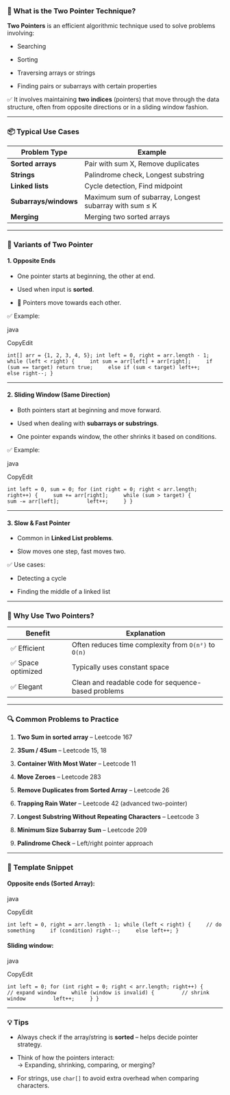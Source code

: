 
### 📌 What is the Two Pointer Technique?

**Two Pointers** is an efficient algorithmic technique used to solve problems involving:

- Searching
    
- Sorting
    
- Traversing arrays or strings
    
- Finding pairs or subarrays with certain properties
    

✅ It involves maintaining **two indices** (pointers) that move through the data structure, often from opposite directions or in a sliding window fashion.

---

### 📦 Typical Use Cases

|Problem Type|Example|
|---|---|
|**Sorted arrays**|Pair with sum X, Remove duplicates|
|**Strings**|Palindrome check, Longest substring|
|**Linked lists**|Cycle detection, Find midpoint|
|**Subarrays/windows**|Maximum sum of subarray, Longest subarray with sum ≤ K|
|**Merging**|Merging two sorted arrays|

---

### 🧠 Variants of Two Pointer

#### 1. **Opposite Ends**

- One pointer starts at beginning, the other at end.
    
- Used when input is **sorted**.
    
- 🔄 Pointers move towards each other.
    

✅ Example:

java

CopyEdit

`int[] arr = {1, 2, 3, 4, 5}; int left = 0, right = arr.length - 1; while (left < right) {     int sum = arr[left] + arr[right];     if (sum == target) return true;     else if (sum < target) left++;     else right--; }`

---

#### 2. **Sliding Window (Same Direction)**

- Both pointers start at beginning and move forward.
    
- Used when dealing with **subarrays or substrings**.
    
- One pointer expands window, the other shrinks it based on conditions.
    

✅ Example:

java

CopyEdit

`int left = 0, sum = 0; for (int right = 0; right < arr.length; right++) {     sum += arr[right];     while (sum > target) {         sum -= arr[left];         left++;     } }`

---

#### 3. **Slow & Fast Pointer**

- Common in **Linked List problems**.
    
- Slow moves one step, fast moves two.
    

✅ Use cases:

- Detecting a cycle
    
- Finding the middle of a linked list
    

---

### 🚀 Why Use Two Pointers?

|Benefit|Explanation|
|---|---|
|✅ Efficient|Often reduces time complexity from `O(n²)` to `O(n)`|
|✅ Space optimized|Typically uses constant space|
|✅ Elegant|Clean and readable code for sequence-based problems|

---

### 🔍 Common Problems to Practice

1. **Two Sum in sorted array** – Leetcode 167
    
2. **3Sum / 4Sum** – Leetcode 15, 18
    
3. **Container With Most Water** – Leetcode 11
    
4. **Move Zeroes** – Leetcode 283
    
5. **Remove Duplicates from Sorted Array** – Leetcode 26
    
6. **Trapping Rain Water** – Leetcode 42 (advanced two-pointer)
    
7. **Longest Substring Without Repeating Characters** – Leetcode 3
    
8. **Minimum Size Subarray Sum** – Leetcode 209
    
9. **Palindrome Check** – Left/right pointer approach
    

---

### 🧾 Template Snippet

#### Opposite ends (Sorted Array):

java

CopyEdit

`int left = 0, right = arr.length - 1; while (left < right) {     // do something     if (condition) right--;     else left++; }`

#### Sliding window:

java

CopyEdit

`int left = 0; for (int right = 0; right < arr.length; right++) {     // expand window     while (window is invalid) {         // shrink window         left++;     } }`

---

### 💡 Tips

- Always check if the array/string is **sorted** – helps decide pointer strategy.
    
- Think of how the pointers interact:  
    → Expanding, shrinking, comparing, or merging?
    
- For strings, use `char[]` to avoid extra overhead when comparing characters.